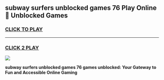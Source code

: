 
## subway surfers unblocked games 76 Play Online 👋 Unblocked Games
<h3>
<a href="https://premium.freeplayer.one?title=subway_surfers_unblocked_games_76&ref=19F">CLICK TO PLAY</a></h3>
<hr>

<h3>
<a href="https://premium.freeplayer.one?title=subway_surfers_unblocked_games_76&ref=19F">CLICK 2 PLAY</a>
  
</h3>

<a href="https://premium.freeplayer.one?title=subway_surfers_unblocked_games_76&ref=19F"><img src="https://clearcache.store/games.png"></a>


**subway surfers unblocked games 76 games unblocked: Your Gateway to Fun and Accessible Online Gaming**
